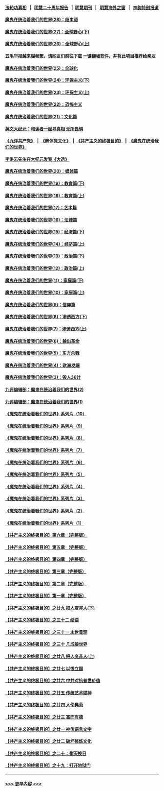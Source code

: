 #### [法轮功真相](https://github.com/gfw-breaker/truth/blob/master/README.md?t=0) &nbsp;&nbsp;|&nbsp;&nbsp; [明慧二十周年报告](https://github.com/gfw-breaker/mh-reports/blob/master/README.md?t=0) &nbsp;&nbsp;|&nbsp;&nbsp;[明慧期刊](https://github.com/gfw-breaker/mh-qikan) &nbsp;&nbsp;|&nbsp;&nbsp; [明慧海外之窗](https://github.com/gfw-breaker/mh-news/blob/master/README.md?t=0) &nbsp;&nbsp;|&nbsp;&nbsp; [神韵特别报道](https://github.com/gfw-breaker/mh-news/blob/master/shenyun.md?t=0)
#### [魔鬼在统治着我们的世界(28)：结束语](../pages/nsc422/n10936246.md?t=07041351) 
#### [魔鬼在统治着我们的世界(27)：全球野心(下)](../pages/nsc422/n10928319.md?t=07041351) 
#### [魔鬼在统治着我们的世界(26)：全球野心(上)](../pages/nsc422/n10900318.md?t=07041351) 
#### 五毛举报越来越频繁，请网友们前往下载 [一键翻墙软件](https://github.com/gfw-breaker/ssr-accounts)，并将此项目推荐给亲友
#### [魔鬼在统治着我们的世界(25)：全球化](../pages/nsc422/n10788205.md?t=07041351) 
#### [魔鬼在统治着我们的世界(24)：环保主义(下)](../pages/nsc422/n10695307.md?t=07041351) 
#### [魔鬼在统治着我们的世界(23)：环保主义(上)](../pages/nsc422/n10688613.md?t=07041351) 
#### [魔鬼在统治着我们的世界(22)：恐怖主义](../pages/nsc422/n10614727.md?t=07041351) 
#### [魔鬼在统治着我们的世界(21)：文化篇](../pages/nsc422/n10597706.md?t=07041351) 
#### [英文大纪元：和读者一起寻真相 无所畏惧](../pages/nsc422/n12542027.md?t=07041351) 
#### [《九评共产党》](https://github.com/begood0513/9ping.md/blob/master/README.md) &nbsp;|&nbsp; [《解体党文化》](../../../../jtdwh.md/blob/master/README.md)  &nbsp;|&nbsp; [《共产主义的终极目的》](../../../../gczydzjmd.md/blob/master/README.md) &nbsp;|&nbsp; [《魔鬼在统治我们的世界》](../../../../mgztzwmdsj.md/blob/master/README.md) 
#### [李洪志先生在大纪元发表《大选》](../pages/nsc422/n12534746.md?t=07041351) 
#### [魔鬼在统治着我们的世界(20)：媒体篇](../pages/nsc422/n10586579.md?t=07041351) 
#### [魔鬼在统治着我们的世界(19)：教育篇(下)](../pages/nsc422/n10564808.md?t=07041351) 
#### [魔鬼在统治着我们的世界(18)：教育篇(上)](../pages/nsc422/n10526970.md?t=07041351) 
#### [魔鬼在统治着我们的世界(17)：艺术篇](../pages/nsc422/n10499093.md?t=07041351) 
#### [魔鬼在统治着我们的世界(16)：法律篇](../pages/nsc422/n10485969.md?t=07041351) 
#### [魔鬼在统治着我们的世界(15)：经济篇(下)](../pages/nsc422/n10469975.md?t=07041351) 
#### [魔鬼在统治着我们的世界(14)：经济篇(上)](../pages/nsc422/n10457370.md?t=07041351) 
#### [魔鬼在统治着我们的世界(13)：政治篇(下)](../pages/nsc422/n10448270.md?t=07041351) 
#### [魔鬼在统治着我们的世界(12)：政治篇(上)](../pages/nsc422/n10444576.md?t=07041351) 
#### [魔鬼在统治着我们的世界(11)：家庭篇(下)](../pages/nsc422/n10440961.md?t=07041351) 
#### [魔鬼在统治着我们的世界(10)：家庭篇(上)](../pages/nsc422/n10435448.md?t=07041351) 
#### [魔鬼在统治着我们的世界(9)：信仰篇](../pages/nsc422/n10432159.md?t=07041351) 
#### [魔鬼在统治着我们的世界(8)：渗透西方(下)](../pages/nsc422/n10429603.md?t=07041351) 
#### [魔鬼在统治着我们的世界(7)：渗透西方(上)](../pages/nsc422/n10426013.md?t=07041351) 
#### [魔鬼在统治着我们的世界(6)：输出革命](../pages/nsc422/n10421536.md?t=07041351) 
#### [魔鬼在统治着我们的世界(5)：东方杀戮](../pages/nsc422/n10417707.md?t=07041351) 
#### [魔鬼在统治着我们的世界(4)：欧洲发端](../pages/nsc422/n10414890.md?t=07041351) 
#### [魔鬼在统治着我们的世界(3)：毁人36计](../pages/nsc422/n10411583.md?t=07041351) 
#### [九评编辑部：魔鬼在统治着我们的世界(2)](../pages/nsc422/n10410036.md?t=07041351) 
#### [九评编辑部：魔鬼在统治着我们的世界(1)](../pages/nsc422/n10406825.md?t=07041351) 
#### [《魔鬼在统治着我们的世界》系列片（10）](../pages/nsc422/n12292670.md?t=07041351) 
#### [《魔鬼在统治着我们的世界》系列片（9）](../pages/nsc422/n12290859.md?t=07041351) 
#### [《魔鬼在统治着我们的世界》系列片（8）](../pages/nsc422/n12287445.md?t=07041351) 
#### [《魔鬼在统治着我们的世界》系列片（7）](../pages/nsc422/n12283425.md?t=07041351) 
#### [《魔鬼在统治着我们的世界》系列片（6）](../pages/nsc422/n12282314.md?t=07041351) 
#### [《魔鬼在统治着我们的世界》系列片（5）](../pages/nsc422/n12281419.md?t=07041351) 
#### [《魔鬼在统治着我们的世界》系列片（4）](../pages/nsc422/n12274024.md?t=07041351) 
#### [《魔鬼在统治着我们的世界》系列片（3）](../pages/nsc422/n12271322.md?t=07041351) 
#### [《魔鬼在统治着我们的世界》系列片（2）](../pages/nsc422/n12269049.md?t=07041351) 
#### [《魔鬼在统治着我们的世界》系列片（1）](../pages/nsc422/n12267575.md?t=07041351) 
#### [【共产主义的终极目的】第六章 （完整版）](../pages/nsc422/n11428913.md?t=07041351) 
#### [【共产主义的终极目的】第五章 （完整版）](../pages/nsc422/n11428912.md?t=07041351) 
#### [【共产主义的终极目的】第四章 （完整版）](../pages/nsc422/n11428907.md?t=07041351) 
#### [【共产主义的终极目的】第三章（完整版）](../pages/nsc422/n11428848.md?t=07041351) 
#### [【共产主义的终极目的】第二章（完整版）](../pages/nsc422/n11428831.md?t=07041351) 
#### [【共产主义的终极目的】第一章（完整版）](../pages/nsc422/n11417651.md?t=07041351) 
#### [【共产主义的终极目的】之廿九 把人变非人(下)](../pages/nsc422/n11344140.md?t=07041351) 
#### [【共产主义的终极目的】之三十二 结语](../pages/nsc422/n11360535.md?t=07041351) 
#### [【共产主义的终极目的】之三十一 末世景观](../pages/nsc422/n11351129.md?t=07041351) 
#### [【共产主义的终极目的】之三十 几成狼世界](../pages/nsc422/n11348280.md?t=07041351) 
#### [【共产主义的终极目的】之廿八 把人变非人(上)](../pages/nsc422/n11340492.md?t=07041351) 
#### [【共产主义的终极目的】之廿七 以恨立国](../pages/nsc422/n11336944.md?t=07041351) 
#### [【共产主义的终极目的】之廿六 中共对抗普世价值](../pages/nsc422/n11324785.md?t=07041351) 
#### [【共产主义的终极目的】之廿五 传统艺术颂神](../pages/nsc422/n11296396.md?t=07041351) 
#### [【共产主义的终极目的】之廿四 人伦典范](../pages/nsc422/n11296397.md?t=07041351) 
#### [【共产主义的终极目的】之廿三 富而有德](../pages/nsc422/n11283598.md?t=07041351) 
#### [【共产主义的终极目的】之廿一 神传语言文字](../pages/nsc422/n11263265.md?t=07041351) 
#### [【共产主义的终极目的】之廿二 破坏修炼文化](../pages/nsc422/n11245728.md?t=07041351) 
#### [【共产主义的终极目的】之二十：偷天换日](../pages/nsc422/n11238846.md?t=07041351) 
#### [【共产主义的终极目的】之十九：打开地狱门](../pages/nsc422/n11206376.md?t=07041351) 

----
#### [ >>> 更早内容 <<< ](../indexes/nsc422-earlier.md)
